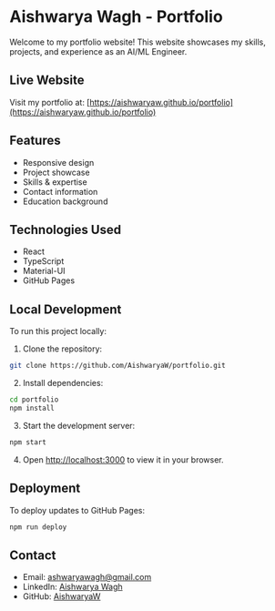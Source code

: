 # Aishwarya Wagh - Portfolio

Welcome to my portfolio website! This website showcases my skills, projects, and experience as an AI/ML Engineer.

## Live Website

Visit my portfolio at: [https://aishwaryaw.github.io/portfolio](https://aishwaryaw.github.io/portfolio)

## Features

- Responsive design
- Project showcase
- Skills & expertise
- Contact information
- Education background

## Technologies Used

- React
- TypeScript
- Material-UI
- GitHub Pages

## Local Development

To run this project locally:

1. Clone the repository:
```bash
git clone https://github.com/AishwaryaW/portfolio.git
```

2. Install dependencies:
```bash
cd portfolio
npm install
```

3. Start the development server:
```bash
npm start
```

4. Open [http://localhost:3000](http://localhost:3000) to view it in your browser.

## Deployment

To deploy updates to GitHub Pages:

```bash
npm run deploy
```

## Contact

- Email: ashwaryawagh@gmail.com
- LinkedIn: [Aishwarya Wagh](https://www.linkedin.com/in/aishwarya-wagh-460355366/)
- GitHub: [AishwaryaW](https://github.com/AishwaryaW) 